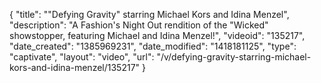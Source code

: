 {
    "title": "\"Defying Gravity\" starring Michael Kors and Idina Menzel",
    "description": "A Fashion's Night Out rendition of the \"Wicked\" showstopper, featuring Michael and Idina Menzel!",
    "videoid": "135217",
    "date_created": "1385969231",
    "date_modified": "1418181125",
    "type": "captivate",
    "layout": "video",
    "url": "\/v\/defying-gravity-starring-michael-kors-and-idina-menzel\/135217"
}